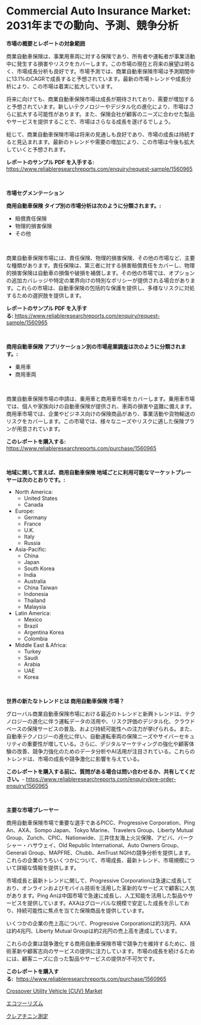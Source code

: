<p><h1>Commercial Auto Insurance Market: 2031年までの動向、予測、競争分析</h1></p><p><strong>市場の概要とレポートの対象範囲</strong></p>
<p><p>商業自動車保険は、事業用車両に対する保険であり、所有者や運転者が事業活動中に発生する損害やリスクをカバーします。この市場の現在と将来の展望は明るく、市場成長分析も良好です。市場予測では、商業自動車保険市場は予測期間中に13.1%のCAGRで成長すると予想されています。最新の市場トレンドや成長分析により、この市場は着実に拡大しています。</p><p>将来に向けても、商業自動車保険市場は成長が期待されており、需要が増加すると予想されています。新しいテクノロジーやデジタル化の進化により、市場はさらに拡大する可能性があります。また、保険会社が顧客のニーズに合わせた製品やサービスを提供することで、市場はさらなる成長を遂げるでしょう。</p><p>総じて、商業自動車保険市場は将来の見通しも良好であり、市場の成長は持続すると見込まれます。最新のトレンドや需要の増加により、この市場は今後も拡大していくと予想されます。</p></p>
<p><strong>レポートのサンプル PDF を入手する:</strong> <a href="https://www.reliableresearchreports.com/enquiry/request-sample/1560965">https://www.reliableresearchreports.com/enquiry/request-sample/1560965</a></p>
<p>&nbsp;</p>
<p><strong>市場セグメンテーション</strong></p>
<p><strong>商用自動車保険 タイプ別の市場分析は次のように分類されます。:</strong></p>
<p><ul><li>賠償責任保険</li><li>物理的損害保険</li><li>その他</li></ul></p>
<p>&nbsp;</p>
<p><p>商業自動車保険市場には、責任保険、物理的損害保険、その他の市場など、主要な種類があります。責任保険は、第三者に対する損害賠償責任をカバーし、物理的損害保険は自動車の損傷や破損を補償します。その他の市場では、オプションの追加カバレッジや特定の業界向けの特別なポリシーが提供される場合があります。これらの市場は、自動車保険の包括的な保護を提供し、多様なリスクに対処するための選択肢を提供します。</p></p>
<p><strong>レポートのサンプル PDF を入手する:</strong>&nbsp;<a href="https://www.reliableresearchreports.com/enquiry/request-sample/1560965">https://www.reliableresearchreports.com/enquiry/request-sample/1560965</a></p>
<p>&nbsp;</p>
<p><strong> 商用自動車保険 アプリケーション別の市場産業調査は次のように分類されます。:</strong></p>
<p><ul><li>乗用車</li><li>商用車両</li></ul></p>
<p>&nbsp;</p>
<p><p>商業自動車保険市場の申請は、乗用車と商用車市場をカバーします。乗用車市場では、個人や家族向けの自動車保険が提供され、車両の損害や盗難に備えます。商用車市場では、企業やビジネス向けの保険商品があり、事業活動や貨物輸送のリスクをカバーします。この市場では、様々なニーズやリスクに適した保険プランが用意されています。</p></p>
<p><strong>このレポートを購入する:</strong>&nbsp; <a href="https://www.reliableresearchreports.com/purchase/1560965">https://www.reliableresearchreports.com/purchase/1560965</a></p>
<p>&nbsp;</p>
<p><strong>地域に関して言えば、商用自動車保険 地域ごとに利用可能なマーケットプレーヤーは次のとおりです。:</strong></p>
<p><ul>
    <li>
        North America:
        <ul>
            <li>United States</li>
            <li>Canada</li>
        </ul>
    </li>
    <li>
        Europe:
        <ul>
            <li>Germany</li>
            <li>France</li>
            <li>U.K.</li>
            <li>Italy</li>
            <li>Russia</li>
        </ul>
    </li>
    <li>
        Asia-Pacific:
        <ul>
            <li>China</li>
            <li>Japan</li>
            <li>South Korea</li>
            <li>India</li>
            <li>Australia</li>
            <li>China Taiwan</li>
            <li>Indonesia</li>
            <li>Thailand</li>
            <li>Malaysia</li>
        </ul>
    </li>
    <li>
        Latin America:
        <ul>
            <li>Mexico</li>
            <li>Brazil</li>
            <li>Argentina Korea</li>
            <li>Colombia</li>
        </ul>
    </li>
    <li>
        Middle East & Africa:
        <ul>
            <li>Turkey</li>
            <li>Saudi</li>
            <li>Arabia</li>
            <li>UAE</li>
            <li>Korea</li>
        </ul>
    </li>
    </ul></p>
<p>&nbsp;</p>
<p><strong>世界の新たなトレンドとは 商用自動車保険 市場？</strong></p>
<p><p>グローバル商業自動車保険市場における最近のトレンドと新興トレンドは、テクノロジーの進化に伴う運転データの活用や、リスク評価のデジタル化、クラウドベースの保険サービスの普及、および持続可能性への注力が挙げられる。また、自動車テクノロジーの進化に伴い、自動運転車両の保険ニーズやサイバーセキュリティの重要性が増している。さらに、デジタルマーケティングの強化や顧客体験の改善、競争力強化のためのデータ分析やAI活用が注目されている。これらのトレンドは、市場の成長や競争激化に影響を与えている。</p></p>
<p><strong>このレポートを購入する前に、質問がある場合は問い合わせるか、共有してください。</strong>- <a href="https://www.reliableresearchreports.com/enquiry/pre-order-enquiry/1560965">https://www.reliableresearchreports.com/enquiry/pre-order-enquiry/1560965</a></p>
<p>&nbsp;</p>
<p><strong>主要な市場プレーヤー</strong></p>
<p><p>商用自動車保険市場で重要な選手であるPICC、Progressive Corporation、Ping An、AXA、Sompo Japan、Tokyo Marine、Travelers Group、Liberty Mutual Group、Zurich、CPIC、Nationwide、三井住友海上火災保険、アビバ、バークシャー・ハサウェイ、Old Republic International、Auto Owners Group、Generali Group、MAPFRE、Chubb、AmTrust NGHの競争分析を提供します。これらの企業のうちいくつかについて、市場成長、最新トレンド、市場規模について詳細な情報を提供します。</p><p>市場成長と最新トレンドに関して、Progressive Corporationは急速に成長しており、オンラインおよびモバイル技術を活用した革新的なサービスで顧客に人気があります。Ping Anは中国市場で急速に成長し、人工知能を活用した製品やサービスを提供しています。AXAはグローバルな規模で安定した成長を示しており、持続可能性に焦点を当てた保険商品を提供しています。</p><p>いくつかの企業の売上高について、Progressive Corporationは約3兆円、AXAは約4兆円、Liberty Mutual Groupは約2兆円の売上高を達成しています。</p><p>これらの企業は競争激化する商用自動車保険市場で競争力を維持するために、技術革新や顧客志向のサービスの提供に注力しています。市場の成長を続けるためには、顧客ニーズに合った製品やサービスの提供が不可欠です。</p></p>
<p><strong>このレポートを購入する:</strong>&nbsp;&nbsp;<a href="https://www.reliableresearchreports.com/purchase/1560965">https://www.reliableresearchreports.com/purchase/1560965</a></p>
<p><p><a href="https://metal-farmhouse-e95.notion.site/Crossover-Utility-Vehicle-CUV-Market-Size-Share-Trends-Analysis-Report-By-Application-Regional-181a9f4dffc544dfb1f48e759ae4b4d0">Crossover Utility Vehicle (CUV) Market</a></p><p><a href="https://github.com/laurenreichert/Market-Research-Report-List-1/blob/main/76315455828.md">エコツーリズム</a></p><p><a href="https://github.com/RodHoppe07/Market-Research-Report-List-1/blob/main/27574335829.md">クレアチニン測定</a></p></p>